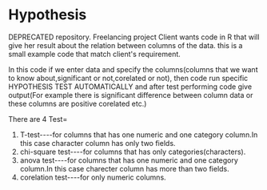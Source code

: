 # Hypothesis
DEPRECATED repository.
Freelancing project
Client wants code in R that will give her result about the relation between columns of the data.
this is a small example code that match client's requirement.

In this code if we enter data and specify the columns(columns that we want to know about,significant or not,corelated or not), then code run specific HYPOTHESIS TEST AUTOMATICALLY
and after test performing code give output(For example there is significant difference between column data or these columns are positive corelated etc.)

There are 4 Test=
1. T-test----for columns that has one numeric and one category column.In this case character column has only two fields.
2. chi-square test----for columns that has only categories(characters).
3. anova test----for columns that has one numeric and one category column.In this case charecter column has more than two fields.
4. corelation test----for only numeric columns.
